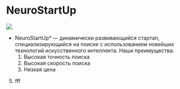 # NeuroStartUp

![](https://netology-code.github.io/git-homeworks/introduction/assets/logo.png)

* NeuroStartUp* — динамически развивающийся стартап, специализирующийся на поиске с использованием новейших технологий искусственного интеллекта.
  Наши преимущества:
   1. Высокая точность поиска
   2. Высокая скорость поиска
   3. Низкая цена
 5. fff
